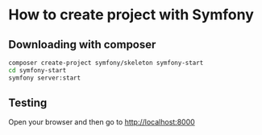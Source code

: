 # How to create project with Symfony

## Downloading with composer

```bash
composer create-project symfony/skeleton symfony-start
cd symfony-start
symfony server:start
```

## Testing

Open your browser and then go to <http://localhost:8000>
